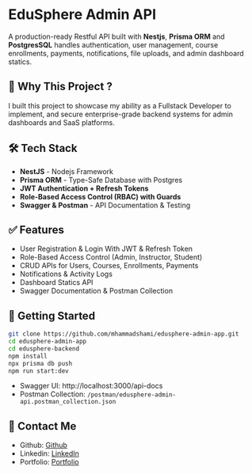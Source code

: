 # EduSphere Admin API

A production-ready Restful API built with **Nestjs**, **Prisma ORM** and **PostgresSQL**
handles authentication, user management, course enrollments, payments, notifications, file uploads, and admin dashboard statics.

## 🎯 Why This Project ?

I built this project to showcase my ability as a Fullstack Developer to implement, and secure enterprise-grade backend systems for admin dashboards and SaaS platforms.

## 🛠️ Tech Stack

- **NestJS** - Nodejs Framework
- **Prisma ORM** - Type-Safe Database with Postgres
- **JWT Authentication + Refresh Tokens**
- **Role-Based Access Control (RBAC) with Guards**
- **Swagger & Postman** - API Documentation & Testing

## ✅ Features

- User Registration & Login With JWT & Refresh Token
- Role-Based Access Control (Admin, Instructor, Student)
- CRUD APIs for Users, Courses, Enrollments, Payments
- Notifications & Activity Logs
- Dashboard Statics API
- Swagger Documentation & Postman Collection

## 🚀 Getting Started

```bash
git clone https://github.com/mhammadshami/edusphere-admin-app.git
cd edusphere-admin-app
cd edusphere-backend
npm install
npx prisma db push
npm run start:dev
```

- Swagger UI: http://localhost:3000/api-docs
- Postman Collection: `/postman/edusphere-admin-api.postman_collection.json`

## 📩 Contact Me

- Github: [Github](https://github.com/mhammadshami)
- Linkedin: [LinkedIn](https://www.linkedin.com/in/mohammad-el-shami-1286661a6/)
- Portfolio: [Portfolio](https://mhammadshami-portfolio.netlify.app)
